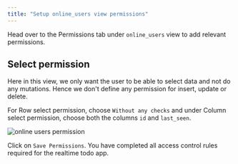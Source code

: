 ```yaml
---
title: "Setup online_users view permissions"
---
```


Head over to the Permissions tab under `online_users` view to add relevant permissions. 

## Select permission

Here in this view, we only want the user to be able to select data and not do any mutations. Hence we don't define any permission for insert, update or delete.

For Row select permission, choose `Without any checks` and under Column select permission, choose both the columns `id` and `last_seen`.

![online users permission](https://storage.googleapis.com/graphql-engine-cdn.hasura.io/learn-hasura/assets/graphql-hasura/online-users-permission.png)

Click on `Save Permissions`. You have completed all access control rules required for the realtime todo app.

